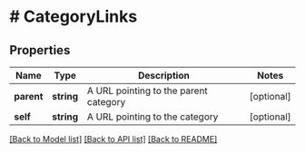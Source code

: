 # # CategoryLinks

## Properties

Name | Type | Description | Notes
------------ | ------------- | ------------- | -------------
**parent** | **string** | A URL pointing to the parent category | [optional] 
**self** | **string** | A URL pointing to the category | [optional] 

[[Back to Model list]](../../README.md#documentation-for-models) [[Back to API list]](../../README.md#documentation-for-api-endpoints) [[Back to README]](../../README.md)


